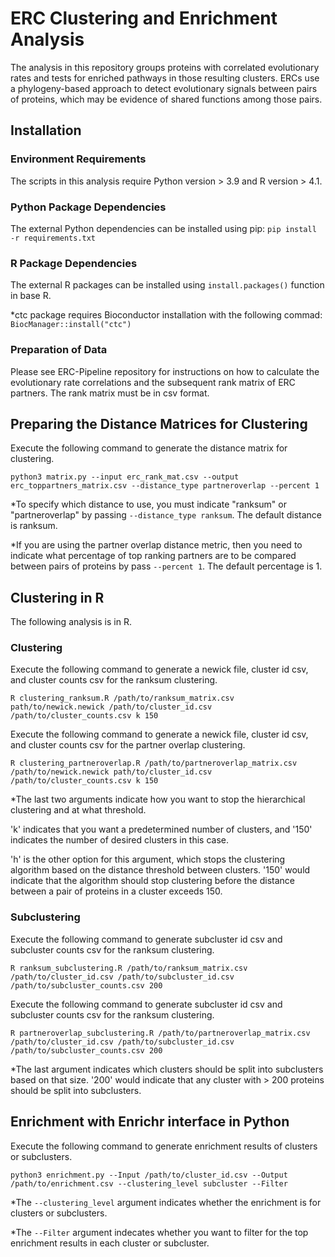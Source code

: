 # ERC Clustering and Enrichment Analysis

The analysis in this repository groups proteins with correlated evolutionary rates and tests for enriched pathways in those resulting clusters. 
ERCs use a phylogeny-based approach to detect evolutionary signals between pairs of proteins, which may be evidence of shared functions among those pairs.

## Installation

### Environment Requirements

The scripts in this analysis require Python version > 3.9 and R version > 4.1.

### Python Package Dependencies
The external Python dependencies can be installed using pip:
`pip install -r requirements.txt`

### R Package Dependencies
The external R packages can be installed using `install.packages()` function in base R.

*ctc package requires Bioconductor installation with the following commad: `BiocManager::install("ctc")`

### Preparation of Data
Please see ERC-Pipeline repository for instructions on how to calculate the evolutionary rate correlations and the subsequent rank matrix of ERC partners. 
The rank matrix must be in csv format. 

## Preparing the Distance Matrices for Clustering
Execute the following command to generate the distance matrix for clustering.

`python3 matrix.py --input erc_rank_mat.csv --output erc_toppartners_matrix.csv --distance_type partneroverlap --percent 1`

*To specify which distance to use, you must indicate "ranksum" or "partneroverlap" by passing `--distance_type ranksum`. The default distance is ranksum.

*If you are using the partner overlap distance metric, then you need to indicate what percentage of top ranking partners are to be compared between pairs of proteins by pass `--percent 1`. The default percentage is 1.

## Clustering in R
The following analysis is in R.

### Clustering
Execute the following command to generate a newick file, cluster id csv, and cluster counts csv for the ranksum clustering.

`R clustering_ranksum.R /path/to/ranksum_matrix.csv path/to/newick.newick /path/to/cluster_id.csv /path/to/cluster_counts.csv k 150`

Execute the following command to generate a newick file, cluster id csv, and cluster counts csv for the partner overlap clustering.

`R clustering_partneroverlap.R /path/to/partneroverlap_matrix.csv /path/to/newick.newick path/to/cluster_id.csv /path/to/cluster_counts.csv k 150`

*The last two arguments indicate how you want to stop the hierarchical clustering and at what threshold. 

'k' indicates that you want a predetermined number of clusters, and '150' indicates the number of desired clusters in this case. 

'h' is the other option for this argument, which stops the clustering algorithm based on the distance threshold between clusters. '150' would indicate that the algorithm should stop clustering before the distance between a pair of proteins in a cluster exceeds 150.

### Subclustering
Execute the following command to generate subcluster id csv and subcluster counts csv for the ranksum clustering.

`R ranksum_subclustering.R /path/to/ranksum_matrix.csv /path/to/cluster_id.csv /path/to/subcluster_id.csv /path/to/subcluster_counts.csv 200`

Execute the following command to generate subcluster id csv and subcluster counts csv for the ranksum clustering.

`R partneroverlap_subclustering.R /path/to/partneroverlap_matrix.csv /path/to/cluster_id.csv /path/to/subcluster_id.csv /path/to/subcluster_counts.csv 200`

*The last argument indicates which clusters should be split into subclusters based on that size. '200' would indicate that any cluster with > 200 proteins should be split into subclusters.

## Enrichment with Enrichr interface in Python
Execute the following command to generate enrichment results of clusters or subclusters.

`python3 enrichment.py --Input /path/to/cluster_id.csv --Output /path/to/enrichment.csv --clustering_level subcluster --Filter`

*The `--clustering_level` argument indicates whether the enrichment is for clusters or subclusters.

*The `--Filter` argument indecates whether you want to filter for the top enrichment results in each cluster or subcluster. 

